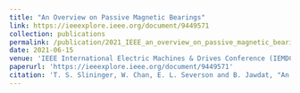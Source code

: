 ```yaml
---
title: "An Overview on Passive Magnetic Bearings"
link: https://ieeexplore.ieee.org/document/9449571
collection: publications
permalink: /publication/2021_IEEE_an_overview_on_passive_magnetic_bearings
date: 2021-06-15
venue: 'IEEE International Electric Machines & Drives Conference (IEMDC)'
paperurl: 'https://ieeexplore.ieee.org/document/9449571'
citation: 'T. S. Slininger, W. Chan, E. L. Severson and B. Jawdat, "An Overview on Passive Magnetic Bearings," 2021 IEEE International Electric Machines & Drives Conference (IEMDC), Hartford, CT, USA, 2021, pp. 1-8, doi: 10.1109/IEMDC47953.2021.9449571.'
---
```

